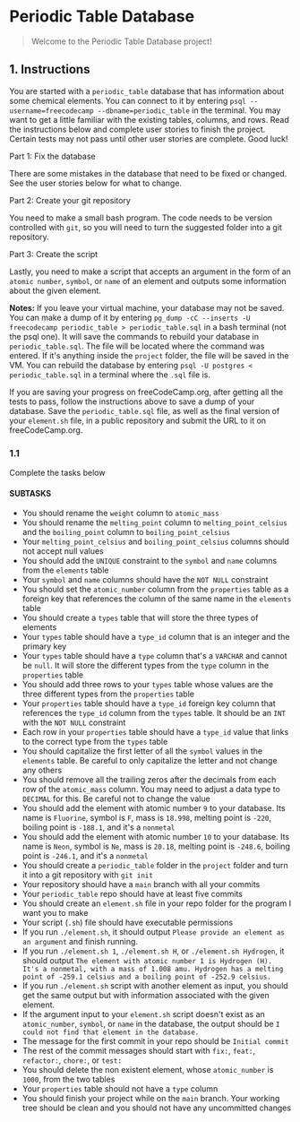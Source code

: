 # Periodic Table Database

> Welcome to the Periodic Table Database project!

## 1. Instructions

You are started with a `periodic_table` database that has information about some chemical elements. You can connect to it by entering `psql --username=freecodecamp --dbname=periodic_table` in the terminal. You may want to get a little familiar with the existing tables, columns, and rows. Read the instructions below and complete user stories to finish the project. Certain tests may not pass until other user stories are complete. Good luck!

Part 1: Fix the database

There are some mistakes in the database that need to be fixed or changed. See the user stories below for what to change.

Part 2: Create your git repository

You need to make a small bash program. The code needs to be version controlled with `git`, so you will need to turn the suggested folder into a git repository.

Part 3: Create the script

Lastly, you need to make a script that accepts an argument in the form of an `atomic number`, `symbol`, or `name` of an element and outputs some information about the given element.

**Notes:**
If you leave your virtual machine, your database may not be saved. You can make a dump of it by entering `pg_dump -cC --inserts -U freecodecamp periodic_table > periodic_table.sql` in a bash terminal (not the psql one). It will save the commands to rebuild your database in `periodic_table.sql`. The file will be located where the command was entered. If it's anything inside the `project` folder, the file will be saved in the VM. You can rebuild the database by entering `psql -U postgres < periodic_table.sql` in a terminal where the `.sql` file is.

If you are saving your progress on freeCodeCamp.org, after getting all the tests to pass, follow the instructions above to save a dump of your database. Save the `periodic_table.sql` file, as well as the final version of your `element.sh` file, in a public repository and submit the URL to it on freeCodeCamp.org.

### 1.1

Complete the tasks below

#### SUBTASKS

- You should rename the `weight` column to `atomic_mass`
- You should rename the `melting_point` column to `melting_point_celsius` and the `boiling_point` column to `boiling_point_celsius`
- Your `melting_point_celsius` and `boiling_point_celsius` columns should not accept null values
- You should add the `UNIQUE` constraint to the `symbol` and `name` columns from the `elements` table
- Your `symbol` and `name` columns should have the `NOT NULL` constraint
- You should set the `atomic_number` column from the `properties` table as a foreign key that references the column of the same name in the `elements` table
- You should create a `types` table that will store the three types of elements
- Your `types` table should have a `type_id` column that is an integer and the primary key
- Your `types` table should have a `type` column that's a `VARCHAR` and cannot be `null`. It will store the different types from the `type` column in the `properties` table
- You should add three rows to your `types` table whose values are the three different types from the `properties` table
- Your `properties` table should have a `type_id` foreign key column that references the `type_id` column from the `types` table. It should be an `INT` with the `NOT NULL` constraint
- Each row in your `properties` table should have a `type_id` value that links to the correct type from the `types` table
- You should capitalize the first letter of all the `symbol` values in the `elements` table. Be careful to only capitalize the letter and not change any others
- You should remove all the trailing zeros after the decimals from each row of the `atomic_mass` column. You may need to adjust a data type to `DECIMAL` for this. Be careful not to change the value
- You should add the element with atomic number `9` to your database. Its name is `Fluorine`, symbol is `F`, mass is `18.998`, melting point is `-220`, boiling point is `-188.1`, and it's a `nonmetal`
- You should add the element with atomic number `10` to your database. Its name is `Neon`, symbol is `Ne`, mass is `20.18`, melting point is `-248.6`, boiling point is `-246.1`, and it's a `nonmetal`
- You should create a `periodic_table` folder in the `project` folder and turn it into a git repository with `git init`
- Your repository should have a `main` branch with all your commits
- Your `periodic_table` repo should have at least five commits
- You should create an `element.sh` file in your repo folder for the program I want you to make
- Your script (`.sh`) file should have executable permissions
- If you run `./element.sh`, it should output `Please provide an element as an argument` and finish running.
- If you run `./element.sh 1`, `./element.sh H`, or `./element.sh Hydrogen`, it should output `The element with atomic number 1 is Hydrogen (H). It's a nonmetal, with a mass of 1.008 amu. Hydrogen has a melting point of -259.1 celsius and a boiling point of -252.9 celsius.`
- If you run `./element.sh` script with another element as input, you should get the same output but with information associated with the given element.
- If the argument input to your `element.sh` script doesn't exist as an `atomic_number`, `symbol`, or `name` in the database, the output should be `I could not find that element in the database.`
- The message for the first commit in your repo should be `Initial commit`
- The rest of the commit messages should start with `fix:`, `feat:`, `refactor:`, `chore:`, or `test:`
- You should delete the non existent element, whose `atomic_number` is `1000`, from the two tables
- Your `properties` table should not have a `type` column
- You should finish your project while on the `main` branch. Your working tree should be clean and you should not have any uncommitted changes
